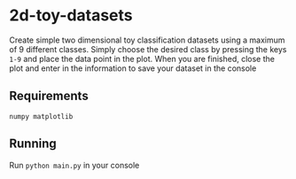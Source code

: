 # 2d-toy-datasets
Create simple two dimensional toy classification datasets using a maximum of 9 different classes. Simply choose the desired class by pressing the keys `1-9` and place the data point in the plot. When you are finished, close the plot and enter in the information to save your dataset in the console

## Requirements
`numpy matplotlib`

## Running
Run `python main.py` in your console
